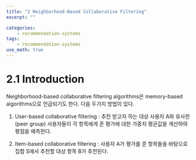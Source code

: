 ```yaml
---
title: "2 Neighborhood-Based Collaborative Filtering"
excerpt: ""

categories:
    - recommendation-systems
tags:
    - recommendation-systems
use_math: true
---
```


# 2.1 Introduction
Neighborhood-based collaborative filtering algorithms은 memory-based algorithms으로 언급되기도 한다.
다음 두가지 방법이 있다.

1. User-based collaborative filtering :
추천 받고자 하는 대상 사용자 A와 유사한 (peer group) 사용자들이 각 항목에게 준 평가에 대한 가중치 평균값을 계산하여 평점을 예측한다.

2. Item-based collaborative filtering :
사용자 A가 평가를 준 항목들을 바탕으로 집합 S에서 추천할 대상 항목 B가 추천된다.
